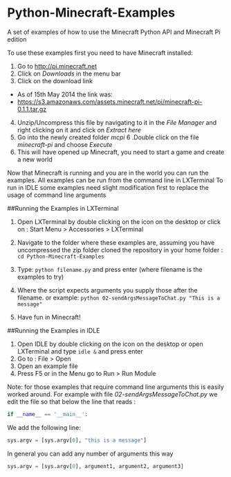 Python-Minecraft-Examples
=========================

A set of examples of how to use the Minecraft Python API and Minecraft Pi edition

To use these examples first you need to have Minecraft installed:

1. Go to http://pi.minecraft.net
2. Click on *Downloads* in the menu bar
3. Click on the download link
  * As of 15th May 2014 the link was:
  * https://s3.amazonaws.com/assets.minecraft.net/pi/minecraft-pi-0.1.1.tar.gz

4. Unzip/Uncompress this file by navigating to it in the *File Manager* and right clicking on it and click on *Extract here*
5. Go into the newly created folder *mcpi*
6 .Double click on the file *minecraft-pi* and choose *Execute*
7. This will have opened up Minecraft, you need to start a game and create a new world

Now that Minecraft is running and you are in the world you can run the examples.
All examples can be run from the command line in LXTerminal 
To run in IDLE some examples need slight modification first to replace the usage of command line arguments

##Running the Examples in LXTerminal

1. Open LXTerminal by double clicking on the icon on the desktop or click on :
  Start Menu > Accessories > LXTerminal

2. Navigate to the folder where these examples are, assuming you have uncompressed the zip folder cloned the repository in your home folder :
 `cd Python-Minecraft-Examples`
3. Type: `python filename.py` and press enter (where filename is the examples to try)
4. Where the script expects arguments you supply those after the filename. or example:
   `python 02-sendArgsMessageToChat.py "This is a message"`
5. Have fun in Minecraft! 


##Running the Examples in IDLE

1. Open IDLE by double clicking on the icon on the desktop or open LXTerminal and type `idle &` and press enter
2. Go to : File > Open 
3. Open an example file
4. Press F5 or in the Menu go to  Run > Run Module

Note: for those  examples that require command line arguments this is easily worked around.
For example with file *02-sendArgsMessageToChat.py* we edit the file so that below the line that reads :
```python
if __name__ == '__main__':
```
We add the following line:
```python
sys.argv = [sys.argv[0], "this is a message"]
```
In general you can add any number of arguments this way
```python
sys.argv = [sys.argv[0], argument1, argument2, argument3]
```